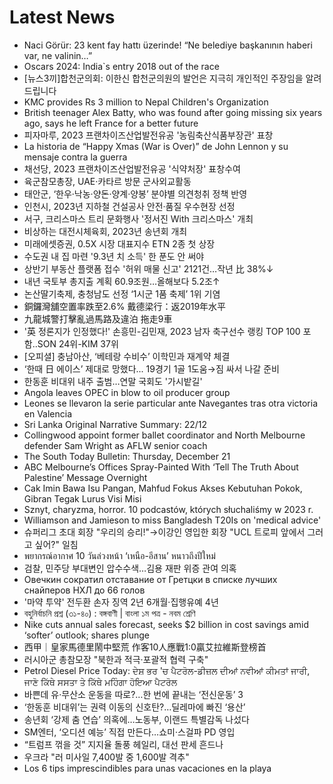 # Latest News
-  Naci Görür: 23 kent fay hattı üzerinde! “Ne belediye başkanının haberi var, ne valinin…”
-  Oscars 2024: India`s entry 2018 out of the race
-  [뉴스3끼]합천군의회: 이한신 합천군의원의 발언은 지극히 개인적인 주장임을 알려드립니다
-  KMC provides Rs 3 million to Nepal Children&#039;s Organization
-  British teenager Alex Batty, who was found after going missing six years ago, says he left France for a better future
-  피자마루, 2023 프랜차이즈산업발전유공 '농림축산식품부장관' 표창
-  La historia de “Happy Xmas (War is Over)” de John Lennon y su mensaje contra la guerra
-  채선당, 2023 프랜차이즈산업발전유공 '식약처장' 표창수여
-  육군참모총장, UAE·카타르 방문 군사외교활동
-  태안군, ‘한우·낙농·양돈·양계·양봉’ 분야별 의견청취 정책 반영
-  인천시, 2023년 지하철 건설공사 안전·품질 우수현장 선정
-  서구, 크리스마스 트리 문화행사 '정서진 With 크리스마스' 개최
-  비상하는 대전시체육회, 2023년 송년회 개최
-  미래에셋증권, 0.5X 시장 대표지수 ETN 2종 첫 상장
-  수도권 내 집 마련 '9.3년 치 소득' 한 푼도 안 써야
-  상반기 부동산 플랫폼 접수 '허위 매물 신고' 2121건…작년 比 38%↓
-  내년 국토부 총지출 계획 60.9조원…올해보다 5.2조↑
-  논산딸기축제, 충청남도 선정 ‘1시군 1품 축제’ 1위 기염
-  銅鑼灣舖空置率跌至2.6% 戴德梁行：返2019年水平
-  九龍城警打擊亂過馬路及違泊 拖走9車
-  '英 정론지가 인정했다!' 손흥민-김민재, 2023 남자 축구선수 랭킹 TOP 100 포함..SON 24위-KIM 37위
-  [오피셜] 충남아산, ‘베테랑 수비수’ 이학민과 재계약 체결
-  ‘한때 日 에이스’ 제대로 망했다... 19경기 1골 1도움→짐 싸서 나갈 준비
-  한동훈 비대위 내주 출범…연말 국회도 '가시밭길'
-  Angola leaves OPEC in blow to oil producer group
-  Leones se llevaron la serie particular ante Navegantes tras otra victoria en Valencia
-  Sri Lanka Original Narrative Summary: 22/12
-  Collingwood appoint former ballet coordinator and North Melbourne defender Sam Wright as AFLW senior coach
-  The South Today Bulletin: Thursday, December 21
-  ABC Melbourne’s Offices Spray-Painted With ‘Tell The Truth About Palestine’ Message Overnight
-  Cak Imin Bawa Isu Pangan, Mahfud Fokus Akses Kebutuhan Pokok, Gibran Tegak Lurus Visi Misi
-  Sznyt, charyzma, horror. 10 podcastów, których słuchaliśmy w 2023 r.
-  Williamson and Jamieson to miss Bangladesh T20Is on 'medical advice'
-  슈퍼리그 초대 회장 "우리의 승리!"→이강인 영입한 회장 "UCL 트로피 앞에서 그러고 싶어?" 일침
-  พยากรณ์อากาศ 10 วันล่วงหน้า ‘เหนือ-อีสาน’ หนาวถึงปีใหม่
-  검찰, 민주당 부대변인 압수수색…김용 재판 위증 관여 의혹
-  Овечкин сократил отставание от Гретцки в списке лучших снайперов НХЛ до 66 голов
-  '마약 투약' 전두환 손자 징역 2년 6개월·집행유예 4년
-  বহুনির্বাচনি প্রশ্ন (৩১-৪০) : বঙ্গবাণী | বাংলা ১ম পত্র - নবম শ্রেণি
-  Nike cuts annual sales forecast, seeks $2 billion in cost savings amid ‘softer’ outlook; shares plunge
-  西甲｜皇家馬德里鬧中堅荒 作客10人應戰1:0贏艾拉維斯登榜首
-  러시아군 총참모장 "북한과 적극·포괄적 협력 구축"
-  Petrol Diesel Price Today: ਦੇਸ਼ ਭਰ 'ਚ ਪੈਟਰੋਲ-ਡੀਜ਼ਲ ਦੀਆਂ ਨਵੀਆਂ ਕੀਮਤਾਂ ਜਾਰੀ, ਜਾਣੋ ਕਿੱਥੇ ਸਸਤਾ ਤੇ ਕਿੱਥੇ ਮਹਿੰਗਾ ਹੋਇਆ ਪੈਟਰੋਲ
-  바쁜데 유·무산소 운동을 따로?…한 번에 끝내는 ‘전신운동’ 3
-  ‘한동훈 비대위’는 권력 이동의 신호탄?…딜레마에 빠진 ‘용산’
-  송년회 ‘강제 춤 연습’ 의혹에…노동부, 이랜드 특별감독 나섰다
-  SM엔터, ‘오디션 예능’ 직접 만든다…쇼미‧스걸파 PD 영입
-  “트럼프 꺾을 것” 지지율 돌풍 헤일리, 대선 판세 흔드나
-  우크라 "러 미사일 7,400발 중 1,600발 격추"
-  Los 6 tips imprescindibles para unas vacaciones en la playa
